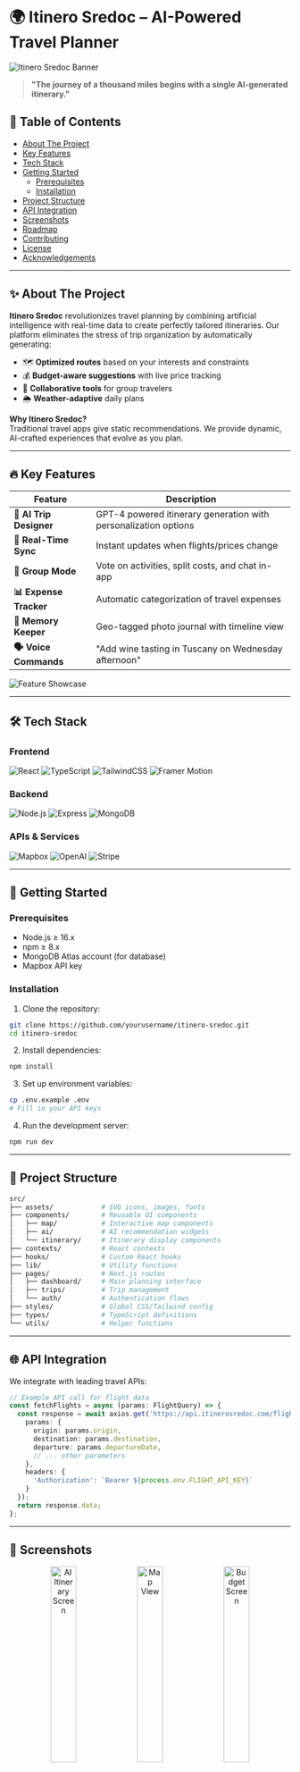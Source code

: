 # 🌍 Itinero Sredoc – AI-Powered Travel Planner  

![Itinero Sredoc Banner](https://images.unsplash.com/photo-1503220317375-aaad61436b1b?ixlib=rb-4.0.3&ixid=M3wxMjA3fDB8MHxwaG90by1wYWdlfHx8fGVufDB8fHx8fA%3D%3D&auto=format&fit=crop&w=2070&q=80)

> **"The journey of a thousand miles begins with a single AI-generated itinerary."**  

## 🚀 Table of Contents  

- [About The Project](#-about-the-project)
- [Key Features](#-key-features)
- [Tech Stack](#-tech-stack)
- [Getting Started](#-getting-started)
  - [Prerequisites](#prerequisites)
  - [Installation](#installation)
- [Project Structure](#-project-structure)
- [API Integration](#-api-integration)
- [Screenshots](#-screenshots)
- [Roadmap](#-roadmap)
- [Contributing](#-contributing)
- [License](#-license)
- [Acknowledgements](#-acknowledgements)

---

## ✨ About The Project  

**Itinero Sredoc** revolutionizes travel planning by combining artificial intelligence with real-time data to create perfectly tailored itineraries. Our platform eliminates the stress of trip organization by automatically generating:  

- 🗺️ **Optimized routes** based on your interests and constraints  
- 💰 **Budget-aware suggestions** with live price tracking  
- 👥 **Collaborative tools** for group travelers  
- 🌦️ **Weather-adaptive** daily plans  

**Why Itinero Sredoc?**  
Traditional travel apps give static recommendations. We provide dynamic, AI-crafted experiences that evolve as you plan.

---

## 🔥 Key Features  

| Feature | Description |  
|---------|-------------|  
| **🧠 AI Trip Designer** | GPT-4 powered itinerary generation with personalization options |  
| **🔄 Real-Time Sync** | Instant updates when flights/prices change |  
| **👫 Group Mode** | Vote on activities, split costs, and chat in-app |  
| **📊 Expense Tracker** | Automatic categorization of travel expenses |  
| **📸 Memory Keeper** | Geo-tagged photo journal with timeline view |  
| **🗣️ Voice Commands** | "Add wine tasting in Tuscany on Wednesday afternoon" |  

![Feature Showcase](https://images.unsplash.com/photo-1506197603052-3cc9c3a201bd?ixlib=rb-4.0.3&ixid=M3wxMjA3fDB8MHxwaG90by1wYWdlfHx8fGVufDB8fHx8fA%3D%3D&auto=format&fit=crop&w=2070&q=80)

---

## 🛠️ Tech Stack  

### Frontend  
![React](https://img.shields.io/badge/React-20232A?style=for-the-badge&logo=react&logoColor=61DAFB)
![TypeScript](https://img.shields.io/badge/TypeScript-007ACC?style=for-the-badge&logo=typescript&logoColor=white)
![TailwindCSS](https://img.shields.io/badge/Tailwind_CSS-38B2AC?style=for-the-badge&logo=tailwind-css&logoColor=white)
![Framer Motion](https://img.shields.io/badge/Framer_Motion-0055FF?style=for-the-badge&logo=framer&logoColor=white)

### Backend  
![Node.js](https://img.shields.io/badge/Node.js-339933?style=for-the-badge&logo=nodedotjs&logoColor=white)
![Express](https://img.shields.io/badge/Express-000000?style=for-the-badge&logo=express&logoColor=white)
![MongoDB](https://img.shields.io/badge/MongoDB-47A248?style=for-the-badge&logo=mongodb&logoColor=white)

### APIs & Services  
![Mapbox](https://img.shields.io/badge/Mapbox-000000?style=for-the-badge&logo=mapbox&logoColor=white)
![OpenAI](https://img.shields.io/badge/OpenAI-412991?style=for-the-badge&logo=openai&logoColor=white)
![Stripe](https://img.shields.io/badge/Stripe-008CDD?style=for-the-badge&logo=stripe&logoColor=white)

---

## 🏁 Getting Started  

### Prerequisites  

- Node.js ≥ 16.x  
- npm ≥ 8.x  
- MongoDB Atlas account (for database)  
- Mapbox API key  

### Installation  

1. Clone the repository:  
```bash
git clone https://github.com/yourusername/itinero-sredoc.git
cd itinero-sredoc
```

2. Install dependencies:  
```bash
npm install
```

3. Set up environment variables:  
```bash
cp .env.example .env
# Fill in your API keys
```

4. Run the development server:  
```bash
npm run dev
```

---

## 📂 Project Structure  

```bash
src/
├── assets/            # SVG icons, images, fonts
├── components/        # Reusable UI components
│   ├── map/           # Interactive map components
│   ├── ai/            # AI recommendation widgets
│   └── itinerary/     # Itinerary display components
├── contexts/          # React contexts
├── hooks/             # Custom React hooks
├── lib/               # Utility functions
├── pages/             # Next.js routes
│   ├── dashboard/     # Main planning interface
│   ├── trips/         # Trip management
│   └── auth/          # Authentication flows
├── styles/            # Global CSS/Tailwind config
├── types/             # TypeScript definitions
└── utils/             # Helper functions
```

---

## 🌐 API Integration  

We integrate with leading travel APIs:  

```typescript
// Example API call for flight data
const fetchFlights = async (params: FlightQuery) => {
  const response = await axios.get('https://api.itinerosredoc.com/flights', {
    params: {
      origin: params.origin,
      destination: params.destination,
      departure: params.departureDate,
      // ... other parameters
    },
    headers: {
      'Authorization': `Bearer ${process.env.FLIGHT_API_KEY}`
    }
  });
  return response.data;
};
```

---

## 📸 Screenshots  

<div align="center">
  <img src="https://via.placeholder.com/400x800/3d5a80/ffffff?text=AI+Itinerary" width="30%" alt="AI Itinerary Screen">
  <img src="https://via.placeholder.com/400x800/98c1d9/ffffff?text=Interactive+Map" width="30%" alt="Map View">
  <img src="https://via.placeholder.com/400x800/ee6c4d/ffffff?text=Expense+Tracker" width="30%" alt="Budget Screen">
</div>

---

## 🗺️ Roadmap  

- [x] Phase 1: Core itinerary generator  
- [x] Phase 2: Real-time price integration  
- [ ] Phase 3: Augmented reality city guides (Q3 2024)  
- [ ] Phase 4: NFT-based travel souvenirs (Q1 2025)  

---

## 🤝 Contributing  

We welcome contributions! Please follow these steps:  

1. Fork the Project  
2. Create your Feature Branch (`git checkout -b feature/AmazingFeature`)  
3. Commit your Changes (`git commit -m 'Add some AmazingFeature'`)  
4. Push to the Branch (`git push origin feature/AmazingFeature`)  
5. Open a Pull Request  

---

## 📜 License  

Distributed under the MIT License. See `LICENSE` for more information.

---

## 💎 Acknowledgements  

- [OpenAI](https://openai.com) for natural language processing  
- [Mapbox](https://mapbox.com) for beautiful maps  
- [Unsplash](https://unsplash.com) for stunning travel imagery  
- Our beta testers who helped shape the perfect travel planner  

---

<div align="center">
  <h3>Ready to revolutionize your travel planning?</h3>
  <a href="https://itinerosredoc.com/signup">
    <img src="https://img.shields.io/badge/Get_Started-FF6B6B?style=for-the-badge&logo=rocket&logoColor=white" alt="Get Started">
  </a>
</div>
